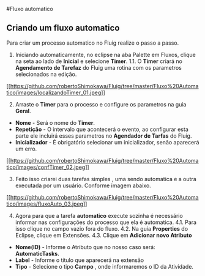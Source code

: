 #Fluxo automatico
## Criando um fluxo automatico

Para criar um processo automatico no Fluig realize o passo a passo.

1. Iniciando automaticamente, no eclipse na aba Palette em Fluxos, clique na seta ao lado de **Inicial** e selecione **Timer**.
1.1. O **Timer** criará no **Agendamento de Tarefaz** do Fluig uma rotina com os parametros selecionados na edição.

[[https://github.com/robertoShimokawa/Fluig/tree/master/Fluxo%20Automatico/images/localizandoTimer_01.jpeg]]

2. Arraste o **Timer** para o processo e configure os parametros na guia **Geral**.
* **Nome** - Será o nome do **Timer**.
* **Repetição** - O intervalo que acontecerá o evento, ao configurar esta parte ele incluirá esses parametros no **Agendador de Tarfas** do Fluig.
* **Inicializador** - É obrigatório selecionar um inicializador, senão aparecerá um erro.

[[https://github.com/robertoShimokawa/Fluig/tree/master/Fluxo%20Automatico/images/confTimer_02.jpeg]]

3. Feito isso criarei duas tarefas simples , uma sendo automatica e a outra executada por um usuário. Conforme imagem abaixo.

[[https://github.com/robertoShimokawa/Fluig/tree/master/Fluxo%20Automatico/images/fluxoAuto_03.jpeg]]

4. Agora para que a tarefa **automatico** execute sozinha é necessário informar nas configurações do processo que ela é automatica.
4.1. Para isso clique no campo vazio fora do fluxo.
4.2. Na guia **Properties** do Eclipse, clique em Extensões.
4.3. Clique em **Adicionar novo Atributo**
* **Nome(ID)** - Informe o Atributo que no nosso caso será: **AutomaticTasks**.
* **Label** - Informe o titulo que aparecerá na extensão
* **Tipo** - Selecione o tipo **Campo** , onde informaremos o ID da Atividade.